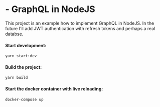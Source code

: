 # - GraphQL in NodeJS

This project is an example how to implement GraphQL in NodeJS.
In the future I'll add JWT authentication with refresh tokens and perhaps a real databse.


#### Start development:
  `yarn start:dev`

#### Build the project:
  `yarn build`


#### Start the docker container with live reloading:
  `docker-compose up`

